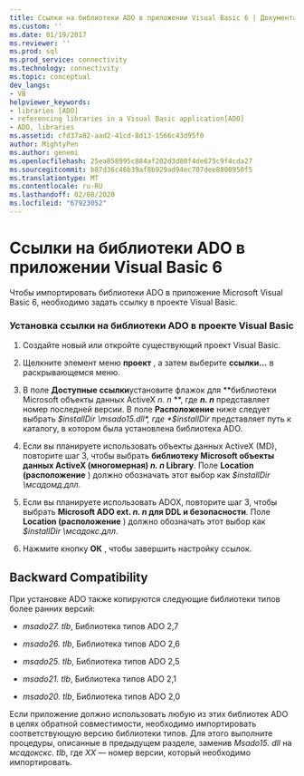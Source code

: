 ```yaml
---
title: Ссылки на библиотеки ADO в приложении Visual Basic 6 | Документация Майкрософт
ms.custom: ''
ms.date: 01/19/2017
ms.reviewer: ''
ms.prod: sql
ms.prod_service: connectivity
ms.technology: connectivity
ms.topic: conceptual
dev_langs:
- VB
helpviewer_keywords:
- libraries [ADO]
- referencing libraries in a Visual Basic application[ADO]
- ADO, libraries
ms.assetid: cfd37a82-aad2-41cd-8d13-1566c43d95f0
author: MightyPen
ms.author: genemi
ms.openlocfilehash: 25ea858995c884af202d3d80f4de675c9f4cda27
ms.sourcegitcommit: b87d36c46b39af8b929ad94ec707dee8800950f5
ms.translationtype: MT
ms.contentlocale: ru-RU
ms.lasthandoff: 02/08/2020
ms.locfileid: "67923052"
---
```

# <a name="referencing-the-ado-libraries-in-a-visual-basic-6-application"></a>Ссылки на библиотеки ADO в приложении Visual Basic 6
Чтобы импортировать библиотеки ADO в приложение Microsoft Visual Basic 6, необходимо задать ссылку в проекте Visual Basic.  
  
### <a name="to-set-a-reference-to-the-ado-libraries-in-a-visual-basic-project"></a>Установка ссылки на библиотеки ADO в проекте Visual Basic  
  
1.  Создайте новый или откройте существующий проект Visual Basic.  
  
2.  Щелкните элемент меню **проект** , а затем выберите **ссылки...** в раскрывающемся меню.  
  
3.  В поле **Доступные ссылки**установите флажок для **библиотеки Microsoft объекты данных ActiveX *n. n* **, где ***n. n*** представляет номер последней версии. В поле **Расположение** ниже следует выбрать *$installDir \msado15.dll*, где *$installDir* представляет путь к каталогу, в котором была установлена библиотека ADO.  
  
4.  Если вы планируете использовать объекты данных ActiveX (MD), повторите шаг 3, чтобы выбрать **библиотеку Microsoft объекты данных ActiveX (многомерная) *n. n* Library**. Поле **Location (расположение** ) должно обозначать этот выбор как *$installDir \мсадомд.длл*.  
  
5.  Если вы планируете использовать ADOX, повторите шаг 3, чтобы выбрать **Microsoft ADO ext. *n. n* для DDL и безопасности**. Поле **Location (расположение** ) должно обозначать этот выбор как *$installDir \мсадокс.длл*.  
  
6.  Нажмите кнопку **ОК** , чтобы завершить настройку ссылок.  
  
## <a name="backward-compatibility"></a>Backward Compatibility  
 При установке ADO также копируются следующие библиотеки типов более ранних версий:  
  
-   *msado27. tlb*, Библиотека типов ADO 2,7  
  
-   *msado26. tlb*, Библиотека типов ADO 2,6  
  
-   *msado25. tlb*, Библиотека типов ADO 2,5  
  
-   *msado21. tlb*, Библиотека типов ADO 2,1  
  
-   *msado20. tlb*, Библиотека типов ADO 2,0  
  
 Если приложение должно использовать любую из этих библиотек ADO в целях обратной совместимости, необходимо импортировать соответствующую версию библиотеки типов. Для этого выполните процедуры, описанные в предыдущем разделе, заменив *Msado15. dll* на *мсадокскс. tlb*, где *XX* — номер версии, который необходимо импортировать.
